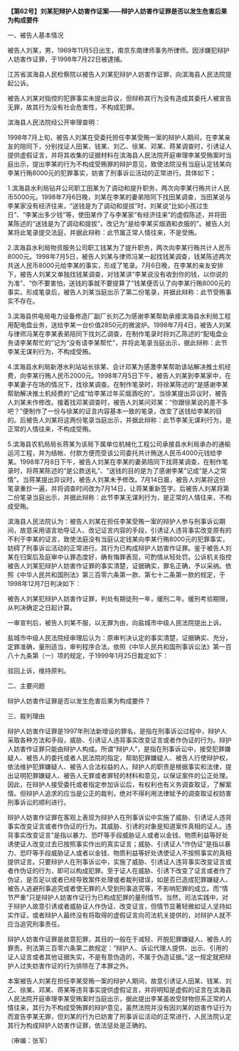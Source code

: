 **【第62号】刘某犯辩护人妨害作证案——辩护人妨害作证罪是否以发生危害后果为构成要件**

一、被告人基本情况

被告人刘某，男，1969年11月5日出生，南京东南律师事务所律师。因涉嫌犯辩护人妨害作证罪，于1998年7月22日被逮捕。

江苏省滨海县人民检察院以被告人刘某犯辩护人妨害作证罪，向滨海县人民法院提起公诉。

被告人刘某对指控的犯罪事实未提出异议，但辩称其行为没有造成其委托人被宣告无罪，故其行为没有社会危害性，不构成犯罪。

滨海县人民法院经公开审理查明：

1998年7月上旬，被告人刘某在受委托担任李某受贿一案的辩护人期间，在李某亲友的陪同下，分别找证人田某、钱某、刘乙、徐某、邓某、蒋某调查时，引诱证人提供虚假证言，并将其收集的证据材料在滨海县人民法院开庭审理李某受贿案时当庭出示，提出李某的行为不构成受贿罪的辩护意见，致使法院没有当庭认定钱某向李某行贿8000元的犯罪事实，妨害了刑事诉讼活动的正常进行。具体如下；

1.滨海县水利局钻井公司职工田某为了调动和提升职务，两次向李某行贿共计人民币5000元。1998年7月6日晚，刘某在李某的妻弟陪同下找田某调查，当田某说与李某家没有经济往来，“送钱是为了调动和提拔”时，刘某说“比如小孩过生日”、“李某出多少钱”等，使田某作了与李某家“有经济往来”的虚假陈述，并将田某陈述的“送钱是为了调动和提拔”，改记为“是给李某买烟酒和衣服的”。被告人刘某将此笔录提交法庭，并据此辩称：此节属正常人情往来，不是受贿。

2.滨海县水利局物资服务公司职工钱某为了提升职务，两次向李某行贿共计人民币8000元。1998年7月5日，被告人刘某与律师冯某一起找钱某调查，钱某陈述两次共送人民币8000元给李某的事实，形成了笔录。7月6日晚，在李某的亲友安排下，被告人刘某又单独找钱某调查，对钱某讲“李某说没有收到你的钱，以你说的为准”、“你不要害怕，送钱的事就不要提算了”钱某便否认了向李某行贿8000元的事实。形成笔录后，被告人刘某当庭出示了第二份笔录，并据此辩称：此节受贿事实不存在。

3.滨海县供电局电力设备修造厂副厂长刘乙为感谢李某帮助承接滨海县水利局工程用配电盘业务，送给李某一台价值2850元的微波炉。1998年7月4日，被告人刘某与律师冯某在李某表弟陪同下找刘乙调查，在制作笔录时将刘乙陈述的“配电盘业务请李某帮忙的”记为“没有请李某帮忙”，并将此笔录当庭出示，据此辩称：此节李某无谋利行为，不构成受贿。

4.滨海县水利局新港水利站站长徐某、会计邓某为感激李某帮助该站解决推土机经费，向李某行贿人民币2000元。1998年7月5日下午，被告人刘某到李某家中，在李某妻子在场的情况下，找徐某调查。在制作笔录时，将徐某陈述的“是感谢李某帮助解决推土机经费的”记成“给李某过年买烟酒吃的”。当徐某提出异议时，被告人刘某未作修改。接着找邓某调查时，被告人刘某问邓某：“你跟徐某说的差不多吧？”便制作了一份与徐某的证言内容基本一致的笔录，改变了送钱给李某的目的。后被告人刘某将这两份笔录当庭出示，并据此辩称：此节李某无谋利行为，是正常的人情往来，不构成受贿。

5.滨海县农机局局长蒋某为该局下属单位机械化工程公司承接县水利局承办的通榆运河工程，并为结帐、付款方便而受该公司委托共计贿送人民币4000元钱给李某。1998年7月8日下午，被告人刘某在李某的妻弟陪同下找蒋某调查，在制作笔录时，将蒋某陈述的“是公款送礼”、“送钱的目的是为了感谢李某”记成“是人之常情”。当蒋某提出异议时，被告人刘某未予修改。7月14日晨，被告人刘某将这份笔录重抄一遍，并将调查时间改为7月14日，让蒋某重新签字。后被告人刘某将第二份笔录当庭出示，并据此辩称：此节李某无谋利行为，是正常的人情往来，不构成受贿。

滨海县人民法院认为：被告人刘某在担任李某受贿一案的辩护人参与刑事诉讼期间，故意采用语言劝导证人、改记证言内容的手段，引诱证人违背事实改变原有的不利于李某的证言，致使法庭没有当庭认定钱某向李某行贿8000元的犯罪事实，妨碍了刑事诉讼活动的正常进行。其行为已构成辩护人妨害作证罪。鉴于被告人刘某在归案后及庭审中认罪态度好，确有悔罪表现，可酌情从轻处罚。公诉机关指控被告人刘某犯辩护人妨害作证罪的事实清楚，证据确实，罪名正确，予以采纳。依照《中华人民共和国刑法》第三百零六条第一款、第七十二条第一款的规定，于1998年12月7日判决如下：

被告人刘某犯辩护人妨害作证罪，判处有期徒刑一年，缓刑二年。缓刑考验期限，从判决确定之日起计算。

一审宣判后，被告人刘某不服，以无罪为由，向盐城市中级人民法院提出上诉。

盐城市中级人民法院经审理后认为：原审判决认定的事实清楚，证据确实、充分，定罪准确，量刑适当，审判程序合法。依照《中华人民共和国刑事诉讼法》第一百八十九条第（一）项的规定，于1999年1月25日裁定如下：

驳回上诉，维持原判。

二、主要问题

辩护人妨害作证罪是否以发生危害后果为构成要件？

三、裁判理由

辩护人妨害作证罪是1997年刑法新增设的罪名，是指在刑事诉讼过程中，辩护人采取各种方法和手段，威胁、引诱证人违背事实改变证言或者作伪证的行为。辩护人妨害作证罪只能由辩护人构成。所谓“辩护人”，是指在刑事诉讼中，接受犯罪嫌疑人、被告人的委托或者人民法院的指定，帮助犯罪嫌疑人、被告人行使辩护权，依法维护犯罪嫌疑人、被告人合法权益的人。辩护人的职责是根据事实和法律，提出证明犯罪嫌疑人、被告人无罪或者罪轻的材料和意见，以保证案件的公正处理。因此，在辩护人接受委托或者指定参加诉讼后，有权利也有义务调查取证，了解案情。但辩护人追求的应当是公正的裁判，绝对不得利用法律赋予的调查取证权妨害刑事诉讼的顺利进行。

辩护人妨害作证罪在客观上表现为辩护人在刑事诉讼中实施了威胁、引诱证人违背事实改变证言或者作伪证的行为。其威胁、引诱的对象是知道案件真相的证人。违背事实改变证言”是指以暴力、恐吓等手段威胁证人或者以金钱、物质利益等好处诱使证人改变过去已按照事实作出的真实证言；威胁、引诱证人“作伪证”是指以暴力、恐吓等手段威胁证人或者以金钱、物质利益等好处诱使证人不按照事实的真相提供证言。只要辩护人在刑事诉讼中，实施了威胁、引诱证人违背事实改变证言或者作伪证的行为，即可以构成犯罪。至于证人在威胁、引诱下改变了证言或者作了伪证，是否足以或者已经导致案件处理或者裁判错误，如是否已造成犯罪嫌疑人、被告人逃避刑事追究或者使无罪的人受到刑事追究等，不影响犯罪的成立。而“情节严重”只是辩护人妨害作证行为已构成犯罪的量刑情节。当然，司法实践中，对于辩护人故意引诱或者威胁证人作伪证、改变证言，但情节显著轻微如证人坚持如实作证，或者辩护人最终没有将取得的虚假证言向司法机关提供的，对辩护人就不应当追究刑事责任。

辩护人妨害作证罪是故意犯罪，其目的一般在于减轻、开脱犯罪嫌疑人、被告人的罪责。刑法第三百零六条第二款规定：“辩护人、诉讼代理人提供、出示、引用的证人证言或者其他证据失实，不是有意伪造的，不属于伪造证据。”这一规定就把辩护人过失妨害作证的行为排除在了本罪之外。

本案被告人刘某在担任李某受贿一案的辩护人期间，故意引诱证人田某、钱某、刘乙、徐某、邓某、蒋某等违背事实提供虚假证言，并将明知是虚假的证言在滨海县人民法院开庭审理李某受贿案时当庭出示，据此提出李某虽收受财物但系正常的人情往来，其行为不构成受贿罪的辩护意见，虽然法院并没有因刘某的妨害作证行为而宣告李某无罪，但刘某的行为已妨害了刑事诉讼活动的正常进行，人民法院认定其行为构成辩护人妨害作证罪，依法惩处是正确的。

（审编：张军）